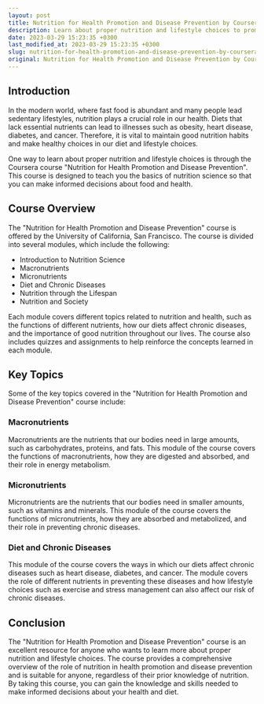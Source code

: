 ```yaml
---
layout: post
title: Nutrition for Health Promotion and Disease Prevention by Coursera
description: Learn about proper nutrition and lifestyle choices to promote health and prevent disease from the Coursera course \"Nutrition for Health Promotion and Disease Prevention\".
date: 2023-03-29 15:23:35 +0300
last_modified_at: 2023-03-29 15:23:35 +0300
slug: nutrition-for-health-promotion-and-disease-prevention-by-coursera
original: Nutrition for Health Promotion and Disease Prevention by Coursera
---
```

## Introduction

In the modern world, where fast food is abundant and many people lead sedentary lifestyles, nutrition plays a crucial role in our health. Diets that lack essential nutrients can lead to illnesses such as obesity, heart disease, diabetes, and cancer. Therefore, it is vital to maintain good nutrition habits and make healthy choices in our diet and lifestyle choices.

One way to learn about proper nutrition and lifestyle choices is through the Coursera course "Nutrition for Health Promotion and Disease Prevention". This course is designed to teach you the basics of nutrition science so that you can make informed decisions about food and health.

## Course Overview

The "Nutrition for Health Promotion and Disease Prevention" course is offered by the University of California, San Francisco. The course is divided into several modules, which include the following:

- Introduction to Nutrition Science
- Macronutrients
- Micronutrients
- Diet and Chronic Diseases
- Nutrition through the Lifespan
- Nutrition and Society

Each module covers different topics related to nutrition and health, such as the functions of different nutrients, how our diets affect chronic diseases, and the importance of good nutrition throughout our lives. The course also includes quizzes and assignments to help reinforce the concepts learned in each module.

## Key Topics

Some of the key topics covered in the "Nutrition for Health Promotion and Disease Prevention" course include:

### Macronutrients

Macronutrients are the nutrients that our bodies need in large amounts, such as carbohydrates, proteins, and fats. This module of the course covers the functions of macronutrients, how they are digested and absorbed, and their role in energy metabolism.

### Micronutrients

Micronutrients are the nutrients that our bodies need in smaller amounts, such as vitamins and minerals. This module of the course covers the functions of micronutrients, how they are absorbed and metabolized, and their role in preventing chronic diseases.

### Diet and Chronic Diseases

This module of the course covers the ways in which our diets affect chronic diseases such as heart disease, diabetes, and cancer. The module covers the role of different nutrients in preventing these diseases and how lifestyle choices such as exercise and stress management can also affect our risk of chronic diseases.

## Conclusion

The "Nutrition for Health Promotion and Disease Prevention" course is an excellent resource for anyone who wants to learn more about proper nutrition and lifestyle choices. The course provides a comprehensive overview of the role of nutrition in health promotion and disease prevention and is suitable for anyone, regardless of their prior knowledge of nutrition. By taking this course, you can gain the knowledge and skills needed to make informed decisions about your health and diet.